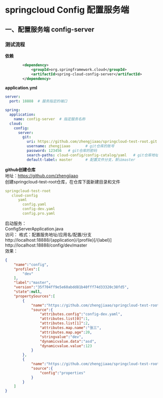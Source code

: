 # springcloud Config 配置服务端  

## 一、配置服务端 config-server    

### 测试流程    
**依赖**  
```xml
        <dependency>
            <groupId>org.springframework.cloud</groupId>
            <artifactId>spring-cloud-config-server</artifactId>
        </dependency>
```

**application.yml** 
```yaml
server:
  port: 18888  # 服务指定的端口

spring:
  application:
    name: config-server  # 指定服务名称
  cloud:
    config:
      server:
        git:
          uri: https://github.com/zhengjiaao/springcloud-test-root.git  #配置文件所在仓库
          username: zhengjiaao       # git仓库的账号
          password: 123456   # git仓库的密码
          search-paths: cloud-config/config-catalog/yaml   # git仓库地址下的相对地址 多个用逗号","分割。
          default-label: master      # 配置文件分支，默认master
```

**github创建仓库**  
地址：https://github.com/zhengjiaao    
创建springcloud-test-root仓库，在仓库下面新建目录和文件  
```yaml
springcloud-test-root
   cloud-config
      yaml
        config.yaml
        config-dev.yaml
        config.pro.yaml
```
启动服务：   
ConfigServerApplication.java    
访问： 
格式：配置服务地址/应用名/配置/分支     
http://localhost:18888/{application}/{profile}[/{label}]       
http://localhost:18888/config/dev/master        
效果： 
```json
{
    "name":"config",
    "profiles":[
        "dev"
    ],
    "label":"master",
    "version":"35f704ff9e5e60abdd81b40fff74d33320c38fd5",
    "state":null,
    "propertySources":[
        {
            "name":"https://github.com/zhengjiaao/springcloud-test-root.git/cloud-config/config-catalog/yaml/config-dev.yaml",
            "source":{
                "attributes.config":"config-dev.yaml",
                "attributes.list[0]":1,
                "attributes.list[1]":2,
                "attributes.map.name":"张三",
                "attributes.map.age":20,
                "stringvalue":"dev",
                "dynamicvalue.data":"asd",
                "dynamicvalue.value":123
            }
        },
        {
            "name":"https://github.com/zhengjiaao/springcloud-test-root.git/cloud-config/config-catalog/yaml/config.yaml",
            "source":{
                "config":"properties"
            }
        }
    ]
}

```